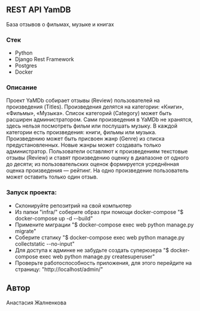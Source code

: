## REST API YamDB 
База отзывов о фильмах, музыке и книгах

### Стек
- Python
- Django Rest Framework
- Postgres
- Docker

### Описание
Проект YaMDb собирает отзывы (Review) пользователей на произведения (Titles). Произведения делятся на категории: «Книги», «Фильмы», «Музыка». Список категорий (Category) может быть расширен администратором. Сами произведения в YaMDb не хранятся, здесь нельзя посмотреть фильм или послушать музыку. В каждой категории есть произведения: книги, фильмы или музыка. Произведению может быть присвоен жанр (Genre) из списка предустановленных. Новые жанры может создавать только администратор. Пользователи оставляют к произведениям текстовые отзывы (Review) и ставят произведению оценку в диапазоне от одного до десяти; из пользовательских оценок формируется усреднённая оценка произведения — рейтинг. На одно произведение пользователь может оставить только один отзыв.

### Запуск проекта:
- Склонируйте репозитрий на свой компьютер
- Из папки "infra/" соберите образ при помощи docker-compose
    "$ docker-compose up -d --build"
- Примените миграции
    "$ docker-compose exec web python manage.py migrate"
- Соберите статику
    "$ docker-compose exec web python manage.py collectstatic --no-input"
- Для доступа к админке не забудьте создать суперюзера
    "$ docker-compose exec web python manage.py createsuperuser"
- Проверьте работоспособность приложения, для этого перейдите на страницу:
    "http://localhost/admin/"
 

 ## Автор
   Анастасия Жалненкова